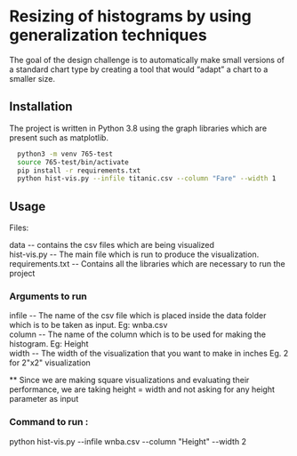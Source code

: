 
# Resizing of histograms by using generalization techniques

The goal of the design challenge is to automatically make small versions of a standard chart type by
creating a tool that would “adapt” a chart to a smaller size. 


## Installation

The project is written in Python 3.8 using the graph libraries which are present such as matplotlib.

```bash
  python3 -m venv 765-test
  source 765-test/bin/activate
  pip install -r requirements.txt
  python hist-vis.py --infile titanic.csv --column "Fare" --width 1
```
    
## Usage

Files:

data -- contains the csv files which are being visualized \
hist-vis.py -- The main file which is run to produce the visualization. \
requirements.txt -- Contains all the libraries which are necessary to run the project

### Arguments to run

infile -- The name of the csv file which is placed inside the data folder which is to be taken as input. Eg: wnba.csv \
column -- The name of the column which is to be used for making the histogram. Eg: Height \
width -- The width of the visualization that you want to make in inches Eg. 2 for 2"x2" visualization 

** Since we are making square visualizations and evaluating their performance, we are taking height = width and not asking for any height parameter as input 

### Command to run : 
python hist-vis.py --infile wnba.csv --column "Height" --width 2



